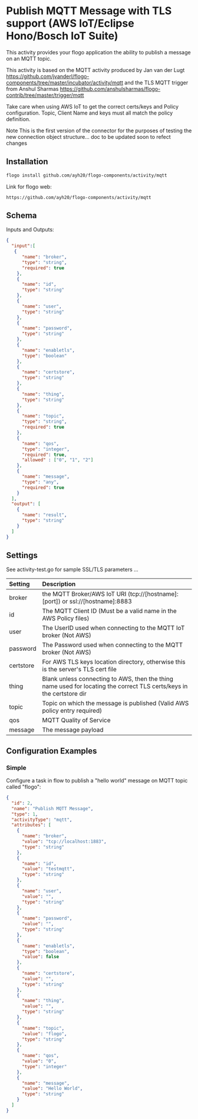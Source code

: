 # Publish MQTT Message with TLS support (AWS IoT/Eclipse Hono/Bosch IoT Suite)
This activity provides your flogo application the ability to publish a message on an MQTT topic.

This activity is based on the MQTT activity produced by Jan van der Lugt https://github.com/jvanderl/flogo-components/tree/master/incubator/activity/mqtt and the TLS MQTT trigger from Anshul Sharmas https://github.com/anshulsharmas/flogo-contrib/tree/master/trigger/mqtt 

Take care when using AWS IoT to get the correct certs/keys and Policy configuration. Topic, Client Name and keys must all match the policy definition.

Note This is the first version of the connector for the purposes of testing the new connection object structure... doc to be updated soon to refect changes

## Installation

```bash
flogo install github.com/ayh20/flogo-components/activity/mqtt
```
Link for flogo web:
```
https://github.com/ayh20/flogo-components/activity/mqtt
```

## Schema
Inputs and Outputs:

```json
{
  "input":[
   {
      "name": "broker",
      "type": "string",
      "required": true
    },
    {
      "name": "id",
      "type": "string"
    },
    {
      "name": "user",
      "type": "string"
    },
    {
      "name": "password",
      "type": "string"
    },
    {
      "name": "enabletls",
      "type": "boolean"
    },
    {
      "name": "certstore",
      "type": "string"
    },
    {
      "name": "thing",
      "type": "string"
    },
    {
      "name": "topic",
      "type": "string",
      "required": true
    },
    {
      "name": "qos",
      "type": "integer",
      "required": true,
      "allowed" : ["0", "1", "2"]
    },
    {
      "name": "message",
      "type": "any",
      "required": true
    }
  ],
  "output": [
    {
      "name": "result",
      "type": "string"
    }
  ]
}
```
## Settings

See activity-test.go for sample SSL/TLS parameters ...

| Setting   | Description    |
|:----------|:---------------|
| broker    | the MQTT Broker/AWS IoT URI (tcp://[hostname]:[port]) or ssl://[hostname]:8883 |
| id        | The MQTT Client ID (Must be a valid name in the AWS Policy files) |         
| user      | The UserID used when connecting to the MQTT IoT broker (Not AWS)|
| password  | The Password used when connecting to the MQTT broker (Not AWS) |
| certstore | For AWS TLS keys location directory, otherwise this is the server's TLS cert file |
| thing     | Blank unless connecting to AWS, then the thing name used for locating the correct TLS certs/keys in the certstore dir |
| topic     | Topic on which the message is published (Valid AWS policy entry required) |
| qos       | MQTT Quality of Service |
| message   | The message payload |


## Configuration Examples
### Simple
Configure a task in flow to publish a "hello world" message on MQTT topic called "flogo":

```json
{
  "id": 2,
  "name": "Publish MQTT Message",
  "type": 1,
  "activityType": "mqtt",
  "attributes": [
    {
      "name": "broker",
      "value": "tcp://localhost:1883",
      "type": "string"
    },
    {
      "name": "id",
      "value": "testmqtt",
      "type": "string"
    },
    {
      "name": "user",
      "value": "",
      "type": "string"
    },
    {
      "name": "password",
      "value": "",
      "type": "string"
    },
    {
      "name": "enabletls",
      "type": "boolean",
      "value": false
    },
    {
      "name": "certstore",
      "value": "",
      "type": "string"
    },
    {
      "name": "thing",
      "value": "",
      "type": "string"
    },
    {
      "name": "topic",
      "value": "flogo",
      "type": "string"
    },
    {
      "name": "qos",
      "value": "0",
      "type": "integer"
    },
    {
      "name": "message",
      "value": "Hello World",
      "type": "string"
    }
  ]
}
```